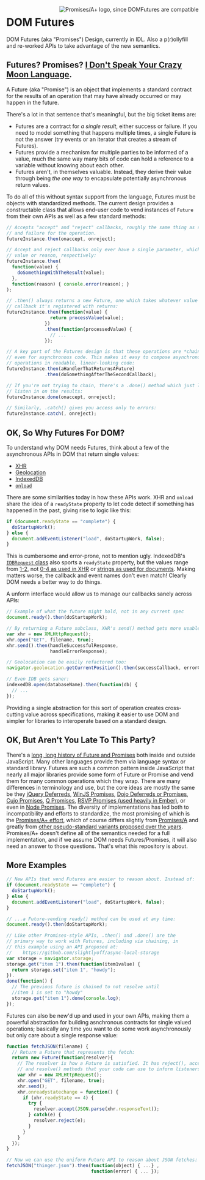 <img src="http://promises-aplus.github.com/promises-spec/assets/logo-small.png"
     align="right" alt="Promises/A+ logo, since DOMFutures are compatible" />

# DOM Futures

DOM Futures (aka "Promises") Design, currently in IDL. Also a p(r)ollyfill
and re-worked APIs to take advantage of the new semantics.

## Futures? Promises? [I Don't Speak Your Crazy Moon Language](http://www.pigdog.org/auto/mr_bads_list/shortcolumn/1914.html).

A Future (aka "Promise") is an object that implements a standard contract for
the results of an operation that may have already occurred or may happen in the
future.

There's a lot in that sentence that's meaningful, but the big ticket items are:

  * Futures are a contract for _a single result_, either success or failure. If
    you need to model something that happens multiple times, a single Future is
    not the answer (try events or an iterator that creates a stream of Futures).
  * Futures provide a mechanism for multiple parties to be informed of a value,
    much the same way many bits of code can hold a reference to a variable
    without knowing about each other.
  * Futures aren't, in themselves valuable. Instead, they derive their value
    through being _the one way_ to encapsulate potentially asynchronous return
    values.

To do all of this without syntax support from the language, Futures must be
objects with standardized methods. The current design provides a constructable class that allows end-user code to vend instances of `Future` from their own APIs as well as a few standard methods:

```js
// Accepts "accept" and "reject" callbacks, roughly the same thing as success
// and failure for the operation.
futureInstance.then(onaccept, onreject);

// Accept and reject callbacks only ever have a single parameter, which is the
// value or reason, respectively:
futureInstance.then(
  function(value) {
    doSomethingWithTheResult(value);
  },
  function(reason) { console.error(reason); }
);

// .then() always returns a new Future, one which takes whatever value the
// callback it's registered with returns:
futureInstance.then(function(value) {
                return processValue(value);
              })
              .then(function(processedValue) {
                // ...
              });

// A key part of the Futures design is that these operations are *chainable*,
// even for asynchronous code. This makes it easy to compose asynchronous
// operations in readable, linear-looking code:
futureInstance.then(aHandlerThatReturnsAFuture)
              .then(doSomethingAfterTheSecondCallback);

// If you're not trying to chain, there's a .done() method which just lets you
// listen in on the results:
futureInstance.done(onaccept, onreject);

// Similarly, .catch() gives you access only to errors:
futureInstance.catch(, onreject);
```

## OK, So Why Futures For DOM?

To understand why DOM needs Futures, think about a few of the asynchronous APIs
in DOM that return single values:

  * [XHR](https://developer.mozilla.org/en-US/docs/DOM/XMLHttpRequest)
  * [Geolocation](http://www.w3.org/TR/geolocation-API/)
  * [IndexedDB](http://www.w3.org/TR/IndexedDB/)
  * [`onload`](https://developer.mozilla.org/en-US/docs/DOM/window.onload)

There are some similarities today in how these APIs work. XHR and `onload` share the idea of a `readyState` property to let code detect if something has happened in the past, giving rise to logic like this:

```js
if (document.readyState == "complete") {
  doStartupWork();
} else {
  document.addEventListener("load", doStartupWork, false);
}
```

This is cumbersome and error-prone, not to mention ugly. IndexedDB's
[`IDBRequest` class](https://developer.mozilla.org/en-US/docs/IndexedDB/IDBRequest) also sports a `readyState` property, but the values range from [1-2](https://developer.mozilla.org/en-US/docs/IndexedDB/IDBRequest#readyState_constants), not [0-4 as used in XHR](https://developer.mozilla.org/en-US/docs/DOM/XMLHttpRequest#Properties) or [strings as used for documents](http://www.whatwg.org/specs/web-apps/current-work/multipage/dom.html#current-document-readiness). Making matters worse, the callback and event names don't even match! Clearly DOM needs a better way to do things.

A unform interface would allow us to manage our callbacks sanely across APIs:

```js
// Example of what the future might hold, not in any current spec
document.ready().then(doStartupWork);

// By returning a Future subclass, XHR's send() method gets more usable too:
var xhr = new XMLHttpRequest();
xhr.open("GET", filename, true);
xhr.send().then(handleSuccessfulResponse,
                handleErrorResponse);

// Geolocation can be easily refactored too:
navigator.geolocation.getCurrentPosition().then(successCallback, errorCallback);

// Even IDB gets saner:
indexedDB.open(databaseName).then(function(db) {
  // ...
});
```

Providing a single abstraction for this sort of operation creates cross-cutting
value across specifications, making it easier to use DOM and simpler for
libraries to interoperate based on a standard design.

## OK, But Aren't You Late To This Party?

There's a [long, long history of Future and Promises](http://en.wikipedia.org/wiki/Futures_and_promises)
both inside and outside JavaScript. Many other languages provide them via
language syntax or standard library. Futures are such a common pattern inside
JavaScript that nearly all major libraries provide some form of Future or
Promise and vend them for many common operations which they wrap. There are many differences in terminology and use, but the core ideas are mostly the same be they [jQuery Deferreds](http://api.jquery.com/category/deferred-object/), [WinJS Promises](http://msdn.microsoft.com/en-us/library/windows/apps/br211867.aspx), [Dojo Deferreds or Promises](http://dojotoolkit.org/documentation/tutorials/1.6/promises/), [Cujo Promises](https://github.com/cujojs/when), [Q Promises](https://github.com/kriskowal/q/wiki/API-Reference), [RSVP Promises (used heavily in Ember)](https://github.com/tildeio/rsvp.js), or even in [Node Promises](https://github.com/kriszyp/node-promise). The diversity of implementations has led both to incompatibility and efforts to standardize, the most promising of which is the [Promises/A+ effort](https://github.com/promises-aplus/promises-spec), which of course differs slightly from [Promises/A](http://wiki.commonjs.org/wiki/Promises/A) and greatly from [other pseudo-standard variants proposed over the years](http://wiki.commonjs.org/wiki/Promises). Promises/A+ doesn't define all of the semantics needed for a full implementation, and if we assume DOM needs Futures/Promises, it will also need an answer to those questions. That's what this repository is about.

## More Examples

```js
// New APIs that vend Futures are easier to reason about. Instead of:
if (document.readyState == "complete") {
  doStartupWork();
} else {
  document.addEventListener("load", doStartupWork, false);
}

// ...a Future-vending ready() method can be used at any time:
document.ready().then(doStartupWork);

// Like other Promises-style APIs, .then() and .done() are the
// primary way to work with Futures, including via chaining, in
// this example using an API proposed at:
//    https://github.com/slightlyoff/async-local-storage
var storage = navigator.storage;
storage.get("item 1").then(function(item1value) {
  return storage.set("item 1", "howdy");
}).
done(function() {
  // The previous future is chained to not resolve until
  //item 1 is set to "howdy"
  storage.get("item 1").done(console.log);
});
```

Futures can also be new'd up and used in your own APIs, making them a powerful
abstraction for building asnchronous contracts for single valued operations;
basically any time you want to do some work asynchronously but only care about
a single response value:

```js
function fetchJSON(filename) {
  // Return a Future that represents the fetch:
  return new Future(function(resolver){
    // The resolver is how a Future is satisfied. It has reject(), accept(),
    // and resolve() methods that your code can use to inform listeners with:
    var xhr = new XMLHttpRequest();
    xhr.open("GET", filename, true);
    xhr.send();
    xhr.onreadystatechange = function() {
      if (xhr.readyState == 4) {
        try {
          resolver.accept(JSON.parse(xhr.responseText));
        } catch(e) {
          resolver.reject(e);
        }
      }
    }
  });
}

// Now we can use the uniform Future API to reason about JSON fetches:
fetchJSON("thinger.json").then(function(object) { ...} ,
                               function(error) { ... });
```
